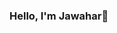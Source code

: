 ### Hello, I'm Jawahar👋

<!--
**jawahar-ravi/jawahar-ravi** is a ✨ _special_ ✨ repository because its `README.md` (this file) appears on your GitHub profile.

Here are some ideas to get you started:
- 👀 I’m interested in Data Science 
- 🌱 I’m currently learning a professional certification course in Data Analytics
- 📫 How to reach me through LinkedIn : https://www.linkedin.com/in/jawahar-ravi-61a0951a7/
- 📫 How to reach me through Gmail : jawaharravi66@gmail.com 
- 
-->

